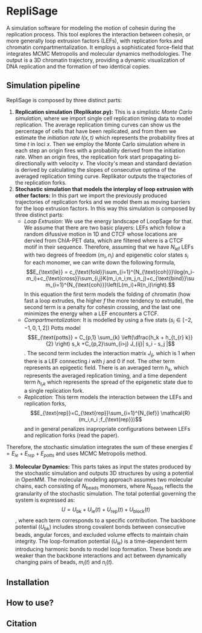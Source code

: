 # RepliSage
A simulation software for modeling the motion of cohesin during the replication process. This tool explores the interaction between cohesin, or more generally loop extrusion factors (LEFs), with replication forks and chromatin compartmentalization. It employs a sophisticated force-field that integrates MCMC Metropolis and molecular dynamics methodologies. The output is a 3D chromatin trajectory, providing a dynamic visualization of DNA replication and the formation of two identical copies.

## Simulation pipeline
RepliSage is composed by three distinct parts:

1. **Replication simulation (Replikator.py):** This is a simplistic *Monte Carlo simulation*, where we import single cell replication timing data to model replication. The average replication timing curves can show us the percentage of cells that have been replicated, and from them we estimate the *initiation rate $I(x,t)$* which represents the probability fires at time $t$ in loci $x$. Then we employ the Monte Carlo simulation where in each step an origin fires with a probability derived from the initiation rate. When an origin fires, the replication fork start propagating bi-directionally with velocity $v$. The vlocity's mean and standard deviation is derived by calculating the slopes of consecutive optima of the averaged replication timing curve. Replikator outputs the trajectories of the replication forks.
2. **Stochastic simulation that models the interplay of loop extrusion with other factors:** In this part we import the previously produced trajectories of replication forks and we model them as moving barriers for the loop extrusion factors. In this way this simulation is composed by three distinct parts:
    * *Loop Extrusion*: We use the energy landscape of LoopSage for that. We assume that there are two basic players: LEFs which follow a random difussive motion in 1D and CTCF whose locations are dervied from ChIA-PET data, which are filtered where is a CTCF motif in their sequence. Therefore, assuming that we have $N_{\text{lef}}$ LEFs with two degrees of freedom $(m_i,n_i)$ and epigenetic color states $s_i$ for each monomer, we can write down the following formula,  $$E_{\text{le}} =  c_{\text{fold}}\sum_{i=1}^{N_{\text{coh}}}\log(n_i-m_i)+c_{\text{cross}}\sum_{i,j}K(m_i,n_i;m_j,n_j)+c_{\text{bind}}\sum_{i=1}^{N_{\text{coh}}}\left(L(m_i)+R(n_i)\right).$$ In this equation the first term models the folding of chromatin (how fast a loop extrudes, the higher $f$ the more tendency to extrude), the second term is a penalty for cohesin crossing, and the last one minimizes the energy when a LEF encounters a CTCF.
    * *Compartmentalization*: It is modelled by using a five stats ($s_i\in[-2,-1,0,1,2]$) Potts model $$E_{\text{potts}} = C_{p,1} \sum_{k} \left(\dfrac{h_k + h_{t_{r} k}}{2} \right) s_k +C_{p,2}\sum_{i>j} J_{ij}| s_i - s_j |$$. The second term includes the interaction matrix $J_{ij}$, which is 1 when there is a LEF connecting $i$ with $j$ and 0 if not. The other term represents an epigeetic field. There is an averaged term $h_k$, which represents the averaged replication timing, and a time dependent term $h_{t_{r} k}$ which represents the spread of the epigenetic state due to a single replication fork.
    * *Replication*: This term models the interaction between the LEFs and replication forks, $$E_{\text{rep}}=C_{\text{rep}}\sum_{i=1}^{N_{lef}} \mathcal{R}(m_i,n_i ;f_{\text{rep}})$$ and in general penalizes inapropriate configurations between LEFs and replication forks (read the paper).

Therefore, the stochastic simulation integrates the sum of these energies $E = E_{le}+E_{rep}+E_{potts}$ and uses MCMC Metropolis method.

  3. **Molecular Dynamics:** This parts takes as input the states produced by the stochastic simulation and outputs 3D structures by using a potential in OpenMM. The molecular modeling approach assumes two molecular chains, each consisting of $N_{\text{beads}}$ monomers, where $N_{\text{beads}}$ reflects the granularity of the stochastic simulation. The total potential governing the system is expressed as: $$U = U_{\text{bk}} + U_{\text{le}}(t) + U_{\text{rep}}(t) + U_{\text{block}}(t)$$, where each term corresponds to a specific contribution. The backbone potential ($U_{\text{bk}}$) includes strong covalent bonds between consecutive beads, angular forces, and excluded volume effects to maintain chain integrity. The loop-formation potential ($U_{\text{le}}$) is a time-dependent term introducing harmonic bonds to model loop formation. These bonds are weaker than the backbone interactions and act between dynamically changing pairs of beads, $m_i(t)$ and $n_i(t)$.

## Installation

## How to use?

## Citation
